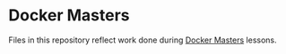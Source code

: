 # Docker Masters

Files in this repository reflect work done during [Docker Masters](http://dockermasters.pl/) lessons.


